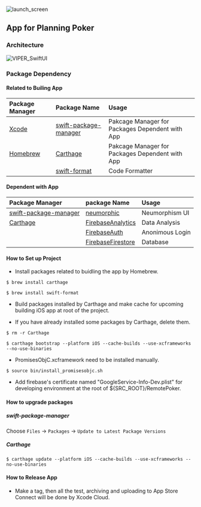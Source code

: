 ![launch_screen](https://user-images.githubusercontent.com/71208265/207891766-de36b235-937b-404b-8ef8-7f793f3f37e7.png)

## App for Planning Poker

### Architecture

![VIPER_SwiftUI](https://user-images.githubusercontent.com/71208265/222874483-777408a0-1b17-4ffb-80ba-ee4a8b6625c5.png)

### Package Dependency

#### Related to Builing App

| Package Manager                                | Package Name                                                            | Usage                                           |
| :--------------------------------------------- | :---------------------------------------------------------------------- | :---------------------------------------------- |
| [Xcode](https://developer.apple.com/jp/xcode/) | [swift-package-manager](https://github.com/apple/swift-package-manager) | Pakcage Manager for Packages Dependent with App |
| [Homebrew](https://brew.sh)                    | [Carthage](https://github.com/Carthage/Carthage)                        | Pakcage Manager for Packages Dependent with App |
|                                                | [swift-format](https://github.com/apple/swift-format)                   | Code Formatter                                  |

#### Dependent with App

| Package Manager                                                         | package Name                                                      | Usage           |
| :---------------------------------------------------------------------- | :---------------------------------------------------------------- | :-------------- |
| [swift-package-manager](https://github.com/apple/swift-package-manager) | [neumorphic](https://github.com/costachung/neumorphic)            | Neumorphism UI  |
| [Carthage](https://github.com/Carthage/Carthage)                        | [FirebaseAnalytics](https://github.com/firebase/firebase-ios-sdk) | Data Analysis   |
|                                                                         | [FirebaseAuth](https://github.com/firebase/firebase-ios-sdk)      | Anonimous Login |
|                                                                         | [FirebaseFirestore](https://github.com/firebase/firebase-ios-sdk) | Database        |

#### How to Set up Project

- Install packages related to buidling the app by Homebrew.

```
$ brew install carthage
```

```
$ brew install swift-format
```

- Build packages installed by Carthage and make cache for upcoming building iOS app at root of the project.

- If you have already installed some packages by Carthage, delete them.

```
$ rm -r Carthage
```

```
$ carthage bootstrap --platform iOS --cache-builds --use-xcframeworks --no-use-binaries
```

- PromisesObjC.xcframework need to be installed manually.

```
$ source bin/install_promisesobjc.sh
```

- Add firebase's certificate named "GoogleService-Info-Dev.plist" for developing environment at the root of ${SRC_ROOT}/RemotePoker.

#### How to upgrade packages

##### swift-package-manager

Choose `Files` -> `Packages` -> `Update to Latest Package Versions`

##### Carthage

```
$ carthage update --platform iOS --cache-builds --use-xcframeworks --no-use-binaries
```

#### How to Release App

- Make a tag, then all the test, archiving and uploading to App Store Connect will be done by Xcode Cloud.
